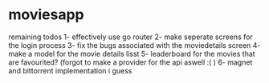 # moviesapp
remaining todos
1- effectively use go router
2- make seperate screens for the login process
3- fix the bugs associated with the moviedetails screen
4- make a model for the movie details lisst
5- leaderboard for the movies that are favourited? (forgot to make a provider for the api aswell :( )
6- magnet and bittorrent implementation i guess 